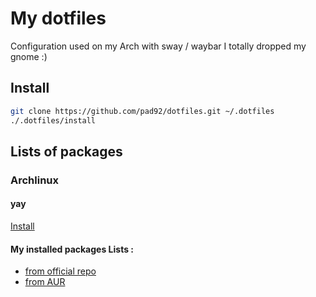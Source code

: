 # My dotfiles

Configuration used on my Arch with sway / waybar
I totally dropped my gnome :)

## Install

```sh
git clone https://github.com/pad92/dotfiles.git ~/.dotfiles
./.dotfiles/install
```

## Lists of packages

### Archlinux

#### yay

[Install](https://github.com/Jguer/yay#installation)

#### My installed packages Lists :

* [from official repo](https://raw.githubusercontent.com/pad92/dotfiles/master/arch/pkglist.txt)
* [from AUR](https://raw.githubusercontent.com/pad92/dotfiles/master/arch/pkglist_aur.txt)
